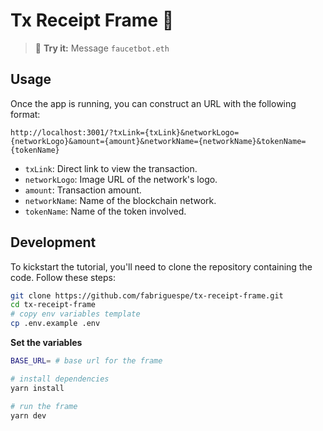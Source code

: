 # Tx Receipt Frame 🧾

> 💬 **Try it:** Message `faucetbot.eth`

## Usage

Once the app is running, you can construct an URL with the following format:

```
http://localhost:3001/?txLink={txLink}&networkLogo={networkLogo}&amount={amount}&networkName={networkName}&tokenName={tokenName}
```

- `txLink`: Direct link to view the transaction.
- `networkLogo`: Image URL of the network's logo.
- `amount`: Transaction amount.
- `networkName`: Name of the blockchain network.
- `tokenName`: Name of the token involved.

## Development

To kickstart the tutorial, you'll need to clone the repository containing the code. Follow these steps:

```bash
git clone https://github.com/fabriguespe/tx-receipt-frame.git
cd tx-receipt-frame
# copy env variables template
cp .env.example .env
```

**Set the variables**

```bash
BASE_URL= # base url for the frame
```

```bash
# install dependencies
yarn install

# run the frame
yarn dev
```
